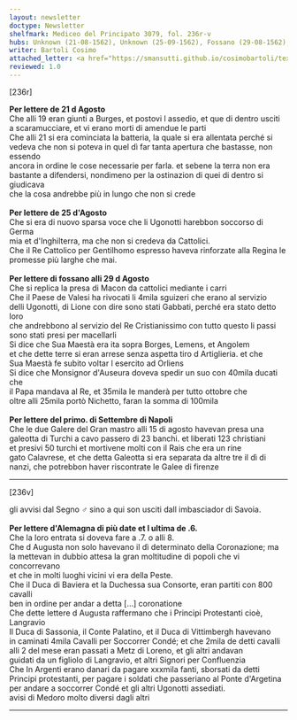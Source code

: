 ```yaml
---
layout: newsletter
doctype: Newsletter
shelfmark: Mediceo del Principato 3079, fol. 236r-v
hubs: Unknown (21-08-1562), Unknown (25-09-1562), Fossano (29-08-1562), Napoli (01-09-1562), Deutschland (06-09-1562)
writer: Bartoli Cosimo
attached_letter: <a href="https://smansutti.github.io/cosimobartoli/texts/TBD/">TBD</a>
reviewed: 1.0
---
```


[236r]  
  
  
<strong>Per lettere de 21 d Agosto</strong>  
Che alli 19 eran giunti a Burges, et postovi l assedio, et que di dentro usciti  
a scaramucciare, et vi erano morti di amendue le parti  
Che alli 21 si era cominciata la batteria, la quale si era allentata perché si  
vedeva che non si poteva in quel dì far tanta apertura che bastasse, non essendo  
ancora in ordine le cose necessarie per farla. et sebene la terra non era  
bastante a difendersi, nondimeno per la ostinazion di quei di dentro si giudicava  
che la cosa andrebbe più in lungo che non si crede  
<br/><strong>Per lettere de 25 d'Agosto</strong>  
Che si era di nuovo sparsa voce che li Ugonotti harebbon soccorso di Germa  
mia et d'Inghilterra, ma che non si credeva da Cattolici.  
Che il Re Cattolico per Gentilhomo espresso haveva rinforzate alla Regina le  
promesse più larghe che mai.  
<br/><strong>Per lettere di fossano alli 29 d Agosto</strong>  
Che si replica la presa di Macon da cattolici mediante i carri  
Che il Paese de Valesi ha rivocati li 4mila sguizeri che erano al servizio  
delli Ugonotti, di Lione con dire sono stati Gabbati, perché era stato detto loro  
che andrebbono al servizio del Re Cristianissimo con tutto questo li passi  
sono stati presi per macellarli  
Si dice che Sua Maestà era ita sopra Borges, Lemens, et Angolem  
et che dette terre si eran arrese senza aspetta tiro d Artiglieria. et che  
Sua Maestà fe subito voltar l esercito ad Orliens  
Si dice che Monsignor d'Auseura doveva spedir un suo con 40mila ducati che  
il Papa mandava al Re, et 35mila le manderà per tutto ottobre che  
oltre alli 25mila portò Nichetto, faran la somma di 100mila  
<br/><strong>Per lettere del primo. di Settembre di Napoli</strong>  
Che le due Galere del Gran mastro alli 15 di agosto havevan presa una  
galeotta di Turchi a cavo passero di 23 banchi. et liberati 123 christiani  
et presivi 50 turchi et mortivene molti con il Rais che era un rine  
gato Calavrese, et che detta Galeotta si era separata da altre tre il dì di  
nanzi, che potrebbon haver riscontrate le Galee di firenze  
  
---  

[236v]  
  
  
gli avvisi dal Segno ♂ sino a qui son usciti dall imbasciador di Savoia.  
<br/><strong>Per lettere d'Alemagna di più date et l ultima de .6.</strong>  
Che la loro entrata si doveva fare a .7. o alli 8.  
Che d Augusta non solo havevano il dì determinato della Coronazione; ma  
la mettevan in dubbio attesa la gran moltitudine di popoli che vi concorrevano  
et che in molti luoghi vicini vi era della Peste.  
Che il Duca di Baviera et la Duchessa sua Consorte, eran partiti con 800 cavalli  
ben in ordine per andar a detta [...] coronatione  
Che dette lettere d Augusta raffermano che i Principi Protestanti cioè, Langravio  
Il Duca di Sassonia, il Conte Palatino, et il Duca di Vittimbergh havevano  
in caminati 4mila Cavalli per Soccorrer Condé; et che 2mila de detti cavalli   
alli 2 del mese eran passati a Metz di Loreno, et gli altri andavan  
guidati da un figliolo di Langravio, et altri Signori per Confluenzia  
Che In Argenti erano danari da pagare xxxmila fanti, sborsati da detti  
Principi protestanti, per pagare i soldati che passeriano al Ponte d'Argetina  
per andare a soccorrer Condé et gli altri Ugonotti assediati.  
avisi di Medoro molto diversi dagli altri  
  
---  

